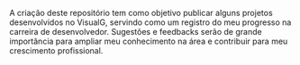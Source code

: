 A criação deste repositório tem como objetivo publicar alguns projetos desenvolvidos no VisualG, servindo como um registro do meu progresso na carreira de desenvolvedor. 
Sugestões e feedbacks serão de grande importância para ampliar meu conhecimento na área e contribuir para meu crescimento profissional.
